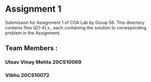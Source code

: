 # Assignment 1

Submission for Assignment 1 of COA Lab by Group 56.
This directory contains files Q[1-4].s , each containing the solution to corresponding problem in the Assignment.

## Team Members : 
###	Utsav Vinay Mehta  	 20CS10069
###	Vibhu			 20CS10072
	
